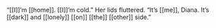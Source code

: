 “[[I]]’m [[home]]. [[I]]’m cold.” Her lids fluttered. “It’s [[me]], Diana. It’s [[dark]] and [[lonely]] [[on]] [[the]] [[other]] side.”